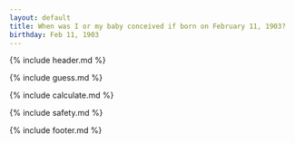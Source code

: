 ```yaml
---
layout: default
title: When was I or my baby conceived if born on February 11, 1903?
birthday: Feb 11, 1903
---
```


{% include header.md %}

{% include guess.md %}

{% include calculate.md %}

{% include safety.md %}

{% include footer.md %}



